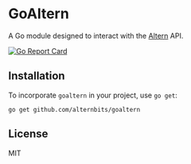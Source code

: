 # GoAltern 

A Go module designed to interact with the [Altern](https://altern.ai) API.

[![Go Report Card](https://goreportcard.com/badge/github.com/alternbits/goaltern)](https://goreportcard.com/report/github.com/alternbits/goaltern)

## Installation

To incorporate `goaltern` in your project, use `go get`:

```
go get github.com/alternbits/goaltern
```

## License

MIT
